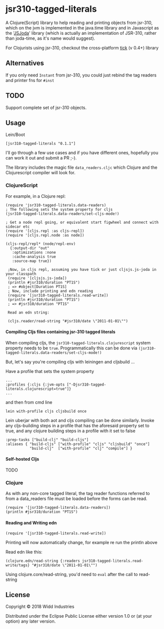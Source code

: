 # jsr310-tagged-literals

A Clojure(Script) library to help reading and printing objects from jsr-310,
which on the jvm is implemented in the java.time library and in Javascript as the 
 '[JSJoda](https://clojars.org/cljsjs/js-joda)' library (which is actually an implementation of JSR-310,
 rather than joda-time, as it's name would suggest).
 
 For Clojurists using jsr-310, checkout the cross-platform [tick](https://clojars.org/tick/versions/0.4.0-alpha) (v 0.4+) library
 
## Alternatives
 
If you only need `Instant` from jsr-310, you could just rebind the tag readers and printer fns for `#inst`
 
## TODO
 
 Support complete set of jsr-310 objects.

## Usage

Lein/Boot 

```
[jsr310-tagged-literals "0.1.1"]
```

I'll go through a few use cases and if you have different ones, hopefully
you can work it out and submit a PR ;-).

The library includes the magic file `data_readers.cljc` which Clojure and the Clojurescript
compiler will look for.

### ClojureScript

For example, in a Clojure repl:

```
(require 'jsr310-tagged-literals.data-readers)
; The following sets the system property for cljs
(jsr310-tagged-literals.data-readers/set-cljs-mode!)
 
; Get a node repl going, or equivalent start figwheel and connect with sidecar etc 
(require '[cljs.repl :as cljs-repl])
(require '[cljs.repl.node :as node])          

(cljs-repl/repl* (node/repl-env)
  {:output-dir "out"
   :optimizations :none
   :cache-analysis true
   :source-map true})
  
 ;Now, in cljs repl, assuming you have tick or just cljsjs.js-joda in your classpath  
 (require '[cljsjs.js-joda])  
 (println #jsr310/duration "PT1S")
 ; => #object[Duration PT1S]
 ; Now, include printing and edn reading
 (require '[jsr310-tagged-literals.read-write])
 (println #jsr310/duration "PT1S")
 ; => #jsr310/duration "PT1S"   
      
 Read an edn string:
      
 (cljs.reader/read-string "#jsr310/date \"2011-01-01\"")     

```

#### Compiling Cljs files containing jsr-310 tagged literals

When compiling cljs, the `jsr310-tagged-literals.clojurescript` system property needs to be
`true`. Programmatically this can be done via `(jsr310-tagged-literals.data-readers/set-cljs-mode!)`

But, let's say you're compiling cljs with leiningen and cljsbuild ...

Have a profile that sets the system property
```
...
:profiles {:cljs {:jvm-opts ["-Djsr310-tagged-literals.clojurescript=true"]}
...
```
and then from cmd line
```
lein with-profile cljs cljsbuild once
```

Lein uberjar with both aot and cljs compiling can be done similarly. Invoke any cljs-building
steps in a profile that has the aforesaid property set to true, and any clojure building steps in 
a profile with it set to false

```
:prep-tasks ["build-clj" "build-cljs"]
:aliases { "build-cljs" ["with-profile" "cljs" "cljsbuild" "once"]
           "build-clj"  ["with-profile" "clj" "compile"] }
``` 

#### Self-hosted Cljs

TODO

### Clojure

As with any non-core tagged literal, the tag reader functions referred to from a data_readers file
 must be loaded before the forms can be read.

```
(require '[jsr310-tagged-literals.data-readers])
(println #jsr310/duration "PT1S")

```

#### Reading and Writing edn
 
 ```
 (require '[jsr310-tagged-literals.read-write])
 ```

Printing will now automatically change, for example re run the println above

Read edn like this:

```
(clojure.edn/read-string {:readers jsr310-tagged-literals.read-write/tags} "#jsr310/date \"2011-01-01\"")
```

Using clojure.core/read-string, you'd need to `eval` after the call to read-string

## License

Copyright © 2018 Widd Industries

Distributed under the Eclipse Public License either version 1.0 or (at
your option) any later version.
